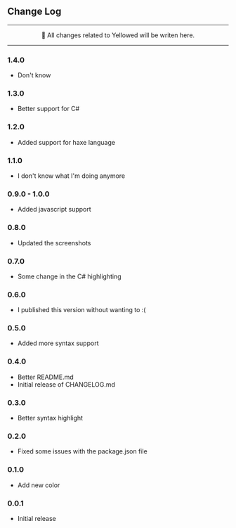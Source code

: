 ## Change Log

---

<p align="center">📃 All changes related to Yellowed will be writen here.</p>

---

### 1.4.0

- Don't know


### 1.3.0

- Better support for C#


### 1.2.0

- Added support for haxe language


### 1.1.0

- I don't know what I'm doing anymore


### 0.9.0 - 1.0.0

- Added javascript support


### 0.8.0

- Updated the screenshots


### 0.7.0

- Some change in the C# highlighting


### 0.6.0

- I published this version without wanting to :(


### 0.5.0

- Added more syntax support


### 0.4.0

- Better README.md
- Initial release of CHANGELOG.md


### 0.3.0

- Better syntax highlight


### 0.2.0

- Fixed some issues with the package.json file


### 0.1.0

- Add new color


### 0.0.1

- Initial release
